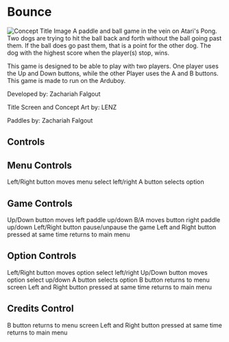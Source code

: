 # Bounce
![Concept Title Image](https://github.com/KurayamiSenpai/Bounce/blob/master/Images/ConceptTitle.png)
A paddle and ball game in the vein on Atari's Pong.
Two dogs are trying to hit the ball back and forth without the ball going past them.
If the ball does go past them, that is a point for the other dog. The dog with the
highest score when the player(s) stop, wins.

This game is designed to be able to play with two players. One player uses the Up and Down buttons,
while the other Player uses the A and B buttons. This game is made to run on the Arduboy.

Developed by: Zachariah Falgout

Title Screen and Concept Art by: LENZ

Paddles by: Zachariah Falgout

## Controls
Menu Controls
-----------------
Left/Right button moves menu select left/right
A button selects option

Game Controls
-----------------
Up/Down button moves left paddle up/down
B/A moves button right paddle up/down
Left/Right button pause/unpause the game
Left and Right button pressed at same time returns to main menu

Option Controls
-----------------
Left/Right button moves option select left/right
Up/Down button moves option select up/down
A button selects option
B button returns to menu screen
Left and Right button pressed at same time returns to main menu

Credits Control
-----------------
B button returns to menu screen
Left and Right button pressed at same time returns to main menu
